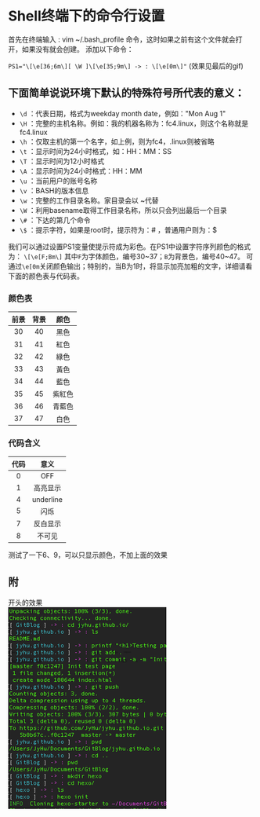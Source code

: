 # Shell终端下的命令行设置

首先在终端输入 : vim ~/.bash_profile 命令，这时如果之前有这个文件就会打开，如果没有就会创建。
添加以下命令：


`PS1="\[\e[36;6m\][ \W ]\[\e[35;9m\] -> : \[\e[0m\]"` (效果见最后的gif)


## 下面简单说说环境下默认的特殊符号所代表的意义：

- `\d` ：代表日期，格式为weekday month date，例如："Mon Aug 1"
- `\H` ：完整的主机名称。例如：我的机器名称为：fc4.linux，则这个名称就是fc4.linux
- `\h` ：仅取主机的第一个名字，如上例，则为fc4，.linux则被省略
- `\t` ：显示时间为24小时格式，如：HH：MM：SS
- `\T` ：显示时间为12小时格式
- `\A` ：显示时间为24小时格式：HH：MM
- `\u` ：当前用户的账号名称
- `\v` ：BASH的版本信息
- `\w` ：完整的工作目录名称。家目录会以 ~代替
- `\W` ：利用basename取得工作目录名称，所以只会列出最后一个目录
- `\#` ：下达的第几个命令
- `\$` ：提示字符，如果是root时，提示符为：# ，普通用户则为：$



我们可以通过设置PS1变量使提示符成为彩色。在PS1中设置字符序列颜色的格式为：
`\[\e[F;Bm\]`
其中`F`为字体颜色，编号30~37；`B`为背景色，编号40~47。
可通过`\e[0m`关闭颜色输出；特别的，当B为1时，将显示加亮加粗的文字，详细请看下面的颜色表与代码表。

### 颜色表

|前景|背景|颜色  |
|:--:|:--:|:-----:|
| 30 | 40 | 黑色  |
| 31 | 41 | 紅色  |
| 32 | 42 | 綠色  |
| 33 | 43 | 黃色  |
| 34 | 44 | 藍色  |
| 35 | 45 | 紫紅色|
| 36 | 46 | 青藍色|
| 37 | 47 | 白色  |

### 代码含义

|代码 | 意义 |
|:---:|:----:|
| 0 | OFF     |
| 1 | 高亮显示|
| 4 | underline|
| 5 | 闪烁|
| 7 | 反白显示|
| 8 | 不可见|

测试了一下6、9，可以只显示颜色，不加上面的效果

## 附
开头的效果<br>
![](shell.gif)
